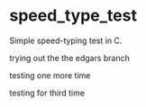 # speed_type_test
Simple speed-typing test in C.

trying out the the edgars branch

testing one more time

testing for third time